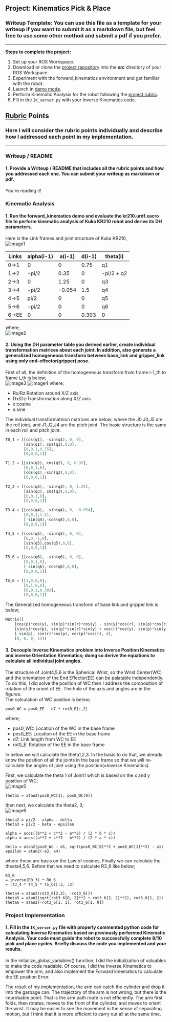 ## Project: Kinematics Pick & Place
### Writeup Template: You can use this file as a template for your writeup if you want to submit it as a markdown file, but feel free to use some other method and submit a pdf if you prefer.

---


**Steps to complete the project:**  


1. Set up your ROS Workspace.
2. Download or clone the [project repository](https://github.com/udacity/RoboND-Kinematics-Project) into the ***src*** directory of your ROS Workspace.  
3. Experiment with the forward_kinematics environment and get familiar with the robot.
4. Launch in [demo mode](https://classroom.udacity.com/nanodegrees/nd209/parts/7b2fd2d7-e181-401e-977a-6158c77bf816/modules/8855de3f-2897-46c3-a805-628b5ecf045b/lessons/91d017b1-4493-4522-ad52-04a74a01094c/concepts/ae64bb91-e8c4-44c9-adbe-798e8f688193).
5. Perform Kinematic Analysis for the robot following the [project rubric](https://review.udacity.com/#!/rubrics/972/view).
6. Fill in the `IK_server.py` with your Inverse Kinematics code.


[//]: # (Image References)

## [Rubric](https://review.udacity.com/#!/rubrics/972/view) Points
### Here I will consider the rubric points individually and describe how I addressed each point in my implementation.  

---
### Writeup / README

#### 1. Provide a Writeup / README that includes all the rubric points and how you addressed each one.  You can submit your writeup as markdown or pdf.  

You're reading it!

### Kinematic Analysis
#### 1. Run the forward_kinematics demo and evaluate the kr210.urdf.xacro file to perform kinematic analysis of Kuka KR210 robot and derive its DH parameters.

Here is the Link frames and joint structure of Kuka KR210,  
![image1](./misc_images/writeup2.png)

Links | alpha(i-1) | a(i-1) | d(i-1) | theta(i)
--- | --- | --- | --- | ---
0->1 | 0 | 0 | 0.75 | q1
1->2 | -pi/2 | 0.35 | 0 | -pi/2 + q2
2->3 | 0 | 1.25 | 0 | q3
3->4 | -pi/2 | -0.054 | 1.5 | q4
4->5 | pi/2 | 0 | 0 | q5
5->6 | -pi/2 | 0 | 0 | q6
6->EE | 0 | 0 | 0.303 | 0
where;  
![image2](./misc_images/writeup3.png)

#### 2. Using the DH parameter table you derived earlier, create individual transformation matrices about each joint. In addition, also generate a generalized homogeneous transform between base_link and gripper_link using only end-effector(gripper) pose.
First of all, the definition of the homogeneous transform from frame i-1_th to frame i_th is below;  
![image3](./misc_images/writeup4.png)
![image4](./misc_images/writeup5.png)
where;
 * Rx/Rz:Rotation around X/Z axis
 * Dx/Dz:Transformation along X/Z axis
 * c:cosine
 * s:sine

The individual transformatnion matrices are below; where the J0,J3,J5 are the roll joint, and J1,J2,J4 are the pitch joint. The basic structure is the same in each roll and pitch joint.
```python
T0_1 = [[cos(q1), -sin(q1), 0, 0],
        [sin(q1), cos(q1),0,0],
        [0,0,1,0.75],
        [0,0,0,1]]

T1_2 = [[sin(q2), cos(q2), 0, 0.35],
        [0,0,1,0],
        [cos(q2),-sin(q2),0,0],
        [0,0,0,1]]

T2_3 = [[cos(q3), -sin(q3), 0, 1.25],
        [sin(q3), cos(q3),0,0],
        [0,0,1,0],
        [0,0,0,1]]

T3_4 = [[cos(q4), -sin(q4), 0, -0.054],
        [0,0,1,1.5],
        [-sin(q4),-cos(q4),0,0],
        [0,0,0,1]]

T4_5 = [[cos(q5), -sin(q5), 0, 0],
        [0,0,-1,0],
        [sin(q5),cos(q5),0,0],
        [0,0,0,1]]

T5_6 = [[cos(q6), -sin(q6), 0, 0],
        [0,0,1,0],
        [-sin(q6),-cos(q6),0,0],
        [0,0,0,1]]

T5_6 = [[1,0,0,0],
        [0,1,0,0],
        [0,0,1,0.303],
        [0,0,0,1]]

```

The Generalized homogeneous transform of base link and gripper link is below;
```python
Matrix([
    [cos(p)*cos(y), sin(p)*sin(r)*cos(y) - sin(y)*cos(r), sin(p)*cos(r)*cos(y) + sin(r)*sin(y), x],
    [sin(y)*cos(p), sin(p)*sin(r)*sin(y) + cos(r)*cos(y), sin(p)*sin(y)*cos(r) - sin(r)*cos(y), y],
    [-sin(p), sin(r)*cos(p), cos(p)*cos(r), z],
    [0, 0, 0, 1]])
```


#### 3. Decouple Inverse Kinematics problem into Inverse Position Kinematics and inverse Orientation Kinematics; doing so derive the equations to calculate all individual joint angles.

The structure of Joint4,5,6 is the Spherical Wrist, so the Wrist Center(WC) and the orientation of the End Effector(EE) can be palatable independently. To do this, I did solve the position of WC then I address the composition of rotation of the orient of EE. The hole of the axis and angles are in the figures.  
The calculation of WC position is below;
```
pos0_WC = pos0_EE - d7 * rot0_E[:,2]
```
where;
 * pos0_WC: Location of the WC in the base frame
 * pos0_EE: Location of the EE in the base frame
 * d7: Link length from WC to EE
 * rot0_E: Rotation of the EE in the base frame

In below we will calculate the theta1,2,3. In the basis to do that, we already know the position of all the joints in the base frame so that we will re-calculate the angles of joint using the position(=Inverse Kinematics).

First, we calculate the theta 1 of Joint1 which is based on the x and y position of WC;  
![image5](./misc_images/writeup7.png)
```
theta1 = atan2(pos0_WC[1], pos0_WC[0])
```
then next, we calculate the theta2, 3;  
![image6](./misc_images/writeup6.png)
```
theta2 = pi/2 - alpha - delta
theta3 = pi/2 - beta - epsilon

alpha = acos((b**2 + c**2 - a**2) / (2 * b * c))
alpha = acos((a**2 + c**2 - b**2) / (2 * a * c))

delta = atan2(pos0_WC - d1, sqrt(pos0_WC[0]**2 + pos0_WC[1]**2) - a1)
epsilon = atan2(-a3, a4)
```
where these are basis on the Law of cosines. Finally we can calculate the theata4,5,6. Before that we need to calculate R3_6 like below;
```
R3_6
= inverse(R0_3) * R0_6
= (T3_4 * T4_5 * T5_6)[:3, :3]

theta4 = atan2(rot3_6[2,2], -rot3_6[])
theta5 = atan2(sqrt(rot3_6[0, 2]**2 + rot3_6[2, 2]**2), rot3_6[1, 2])
theta6 = atan2(-rot3_6[1, 1], rot3_6[1, 0])
```

### Project Implementation

#### 1. Fill in the `IK_server.py` file with properly commented python code for calculating Inverse Kinematics based on previously performed Kinematic Analysis. Your code must guide the robot to successfully complete 8/10 pick and place cycles. Briefly discuss the code you implemented and your results.

In the initialize_global_variables() function, I did the initialization of valuables to make the code readable. Of course, I did the Inverse Kinematics to empower the arm, and also implement the Forward kinematics to calculate the EE position Error.

The result of my implementation, the arm can catch the cylinder and drop it into the garbage can. The trajectory of the arm is not wrong, but there is the improbable point. That is the arm path route is not efficiently. The arm first folds, then rotates, moves to the front of the cylinder, and moves to orient the wrist. It may be easier to see the movement in the sense of separating motion, but I think that it is more efficient to carry out all at the same time.
